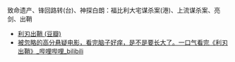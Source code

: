 致命遗产、锋回路转(台)、神探白朗：福比利大宅谋杀案(港)、上流谋杀案、亮剑、出鞘
- [利刃出鞘 (豆瓣)](https://movie.douban.com/subject/30318116/)
- [被忽略的高分悬疑电影，看完脑子好痒，是不是要长大了。一口气看完《利刃出鞘》_哔哩哔哩_bilibili](https://www.bilibili.com/video/BV11wpieoEvK/)
